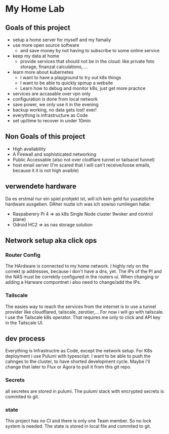 # My Home Lab

## Goals of this project
- setup a home server for myself and my famaliy
- use more open source software
  - and save money by not having to subscribe to some online service 
- keep my data at home
  - provide services that should not be in the cloud: like private foto storage, finanzal calculations, ...
- learn more about kubernetes
  - I want to have a playground to try out k8s things
  - I want to be able to quickly spinup a website
  - Learn how to debug and monitor k8s, just get more practice
- services are accasable over vpn only
- configuration is done from local network
- save power, we only use it in the evening
- backup working, no data gets lost! ever!
- everything is infrastructure as Code
- set up/time to recover in under 10min

## Non Goals of this project
- High availability
- A Firewall and sophisticated networking
- Public Accessable (also not over clodflare tunnel or tailsacel funnel)
- host email server (I'm scared that I will can't receive/loose emails, because it it is not high avaible)

## verwendete hardware
Da es erstmal nur ein spiel prohjekt ist, will ich kein geld fur yusatzliche hardware ausgeben. 
DAher nuzte ich was ich sowiso rumliegen habe:
- Raspaberery Pi 4 => as k8s Single Node cluster 9woker and control plane)
- Odroid HC2 => as nas storage solution

## Network setup aka click ops
### Router Config
The HArdware is connected to my home network. 
I highly rely on the correkt ip addresses, because i don't have a dns, yet. 
The IPs of the PI and the NAS must be correktly configured in the routers ui. 
When changing or adding a Harware compontnet i also need to change/add the IPs.

### Tailscale
The easies way to reach the services from the internet is to use a tunnel provider like cloudflared, tailscale, zerotier,...
For now i will go with tailscale.
I use the Tailscale k8s operator. That requires me only to click and API key in the Tailscale UI.

## dev process
Everything is Infrastructre as Code, except the network setup.
For K8s deployment i use Pulumi with typescript.
I want to be able to push the cahnges to the cluster, to have shorted development cycle. 
Maybe I'll change that later to Flux or Agora to pull it from this git repo. 

### Secrets
all secretes are stored in pulumi.
The pulumi stack with encrypted secrets is commited to git.

### state
This project has no CI and there is only one Team member. 
So no lock system is needed.
The state is stored in local file and commited to git.
